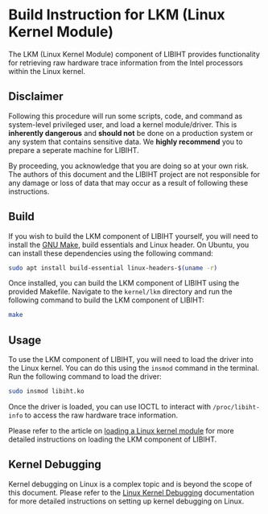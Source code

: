 # Build Instruction for LKM (Linux Kernel Module)

The LKM (Linux Kernel Module) component of LIBIHT provides functionality for retrieving raw hardware trace information from the Intel processors within the Linux kernel.

## Disclaimer

Following this procedure will run some scripts, code, and command as system-level privileged user, and load a kernel module/driver. This is **inherently dangerous** and **should not** be done on a production system or any system that contains sensitive data. We **highly recommend** you to prepare a seperate machine for LIBIHT.

By proceeding, you acknowledge that you are doing so at your own risk. The authors of this document and the LIBIHT project are not responsible for any damage or loss of data that may occur as a result of following these instructions.

## Build

If you wish to build the LKM component of LIBIHT yourself, you will need to install the [GNU Make](https://www.gnu.org/software/make/), build essentials and Linux header. On Ubuntu, you can install these dependencies using the following command:

```bash
sudo apt install build-essential linux-headers-$(uname -r)
```

Once installed, you can build the LKM component of LIBIHT using the provided Makefile. Navigate to the `kernel/lkm` directory and run the following command to build the LKM component of LIBIHT:

```bash
make
```

## Usage

To use the LKM component of LIBIHT, you will need to load the driver into the Linux kernel. You can do this using the `insmod` command in the terminal. Run the following command to load the driver:

```bash
sudo insmod libiht.ko
```

Once the driver is loaded, you can use IOCTL to interact with `/proc/libiht-info` to access the raw hardware trace information.

Please refer to the article on [loading a Linux kernel module](https://www.cyberciti.biz/faq/linux-how-to-load-a-kernel-module-automatically-at-boot-time/) for more detailed instructions on loading the LKM component of LIBIHT.

## Kernel Debugging

Kernel debugging on Linux is a complex topic and is beyond the scope of this document. Please refer to the [Linux Kernel Debugging](https://www.kernel.org/doc/html/latest/dev-tools/kgdb.html) documentation for more detailed instructions on setting up kernel debugging on Linux.
